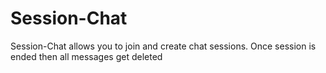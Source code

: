 # Session-Chat
Session-Chat allows you to join and create chat sessions. Once session is ended then all messages get deleted  
